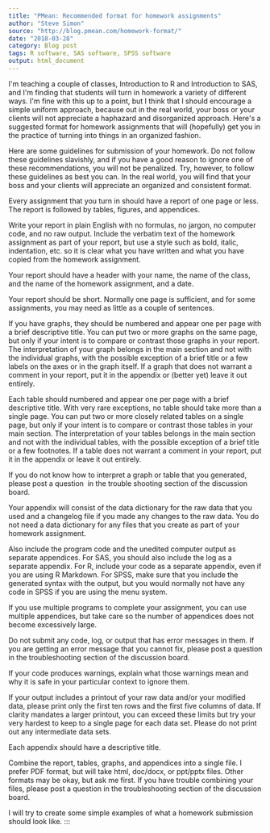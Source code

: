 ```yaml
---
title: "PMean: Recommended format for homework assignments"
author: "Steve Simon"
source: "http://blog.pmean.com/homework-format/"
date: "2018-03-28"
category: Blog post
tags: R software, SAS software, SPSS software
output: html_document
---
```


I'm teaching a couple of classes, Introduction to R and Introduction to
SAS, and I'm finding that students will turn in homework a variety of
different ways. I'm fine with this up to a point, but I think that I
should encourage a simple uniform approach, because out in the real
world, your boss or your clients will not appreciate a haphazard and
disorganized approach. Here's a suggested format for homework
assignments that will (hopefully) get you in the practice of turning
into things in an organized fashion.

<!---More--->

Here are some guidelines for submission of your homework. Do not follow
these guidelines slavishly, and if you have a good reason to ignore one
of these recommendations, you will not be penalized. Try, however, to
follow these guidelines as best you can. In the real world, you will
find that your boss and your clients will appreciate an organized and
consistent format.

Every assignment that you turn in should have a report of one page or
less. The report is followed by tables, figures, and appendices.

Write your report in plain English with no formulas, no jargon, no
computer code, and no raw output. Include the verbatim text of the
homework assignment as part of your report, but use a style such as
bold, italic, indentation, etc. so it is clear what you have written and
what you have copied from the homework assignment.

Your report should have a header with your name, the name of the class,
and the name of the homework assignment, and a date.

Your report should be short. Normally one page is sufficient, and for
some assignments, you may need as little as a couple of sentences.

If you have graphs, they should be numbered and appear one per page with
a brief descriptive title. You can put two or more graphs on the same
page, but only if your intent is to compare or contrast those graphs in
your report. The interpretation of your graph belongs in the main
section and not with the individual graphs, with the possible exception
of a brief title or a few labels on the axes or in the graph itself. If
a graph that does not warrant a comment in your report, put it in the
appendix or (better yet) leave it out entirely.

Each table should numbered and appear one per page with a brief
descriptive title. With very rare exceptions, no table should take more
than a single page. You can put two or more closely related tables on a
single page, but only if your intent is to compare or contrast those
tables in your main section. The interpretation of your tables belongs
in the main section and not with the individual tables, with the
possible exception of a brief title or a few footnotes. If a table does
not warrant a comment in your report, put it in the appendix or leave it
out entirely.

If you do not know how to interpret a graph or table that you generated,
please post a question  in the trouble shooting section of the
discussion board.

Your appendix will consist of the data dictionary for the raw data that
you used and a changelog file if you made any changes to the raw data.
You do not need a data dictionary for any files that you create as part
of your homework assignment.

Also include the program code and the unedited computer output as
separate appendices. For SAS, you should also include the log as a
separate appendix. For R, include your code as a separate appendix, even
if you are using R Markdown. For SPSS, make sure that you include the
generated syntax with the output, but you would normally not have any
code in SPSS if you are using the menu system.

If you use multiple programs to complete your assignment, you can use
multiple appendices, but take care so the number of appendices does not
become excessively large.

Do not submit any code, log, or output that has error messages in them.
If you are getting an error message that you cannot fix, please post a
question in the troubleshooting section of the discussion board.

If your code produces warnings, explain what those warnings mean and why
it is safe in your particular context to ignore them.

If your output includes a printout of your raw data and/or your modified
data, please print only the first ten rows and the first five columns of
data. If clarity mandates a larger printout, you can exceed these limits
but try your very hardest to keep to a single page for each data set.
Please do not print out any intermediate data sets.

Each appendix should have a descriptive title.

Combine the report, tables, graphs, and appendices into a single file. I
prefer PDF format, but will take html, doc/docx, or ppt/pptx files.
Other formats may be okay, but ask me first. If you have trouble
combining your files, please post a question in the troubleshooting
section of the discussion board.

I will try to create some simple examples of what a homework submission
should look like.
:::

